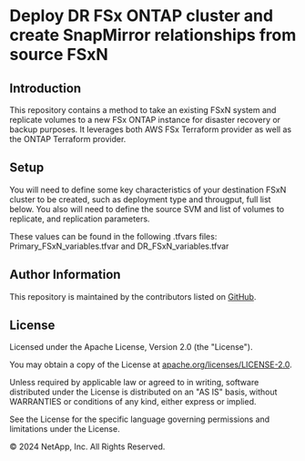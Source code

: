 # Deploy DR FSx ONTAP cluster and create SnapMirror relationships from source FSxN

## Introduction
This repository contains a method to take an existing FSxN system and replicate volumes to a new FSx ONTAP instance for disaster recovery or backup purposes.  It leverages both AWS FSx Terraform provider as well as the ONTAP Terraform provider.

## Setup

You will need to define some key characteristics of your destination FSxN cluster to be created, such as deployment type and througput, full list below.  You also will need to define the source SVM and list of volumes to replicate, and replication parameters.

These values can be found in the following .tfvars files: Primary_FSxN_variables.tfvar and DR_FSxN_variables.tfvar



## Author Information

This repository is maintained by the contributors listed on [GitHub](https://github.com/NetApp/FSx-ONTAP-samples-scripts/graphs/contributors).

## License

Licensed under the Apache License, Version 2.0 (the "License").

You may obtain a copy of the License at [apache.org/licenses/LICENSE-2.0](http://www.apache.org/licenses/LICENSE-2.0).

Unless required by applicable law or agreed to in writing, software distributed under the License is distributed on an "AS IS" basis, without WARRANTIES or conditions of any kind, either express or implied.

See the License for the specific language governing permissions and limitations under the License.

© 2024 NetApp, Inc. All Rights Reserved.

